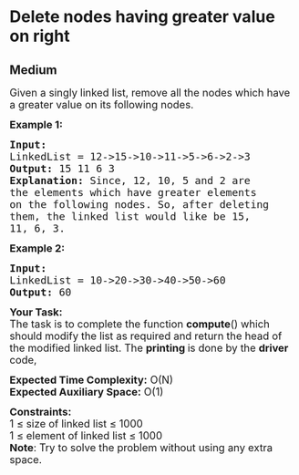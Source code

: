 # Delete nodes having greater value on right
## Medium 
<div class="problem-statement">
                <p></p><p><span style="font-size:18px">Given a singly linked list, remove all the nodes which have a greater value on its following nodes.</span></p>

<p><span style="font-size:18px"><strong>Example 1:</strong></span></p>

<pre><span style="font-size:18px"><strong>Input:
</strong>LinkedList = 12-&gt;15-&gt;10-&gt;11-&gt;5-&gt;6-&gt;2-&gt;3
<strong>Output: </strong>15 11 6 3<strong>
Explanation: </strong>Since, 12, 10, 5 and 2 are
the elements which have greater elements
on the following nodes. So, after deleting
them, the linked list would like be 15,
11, 6, 3.</span>
</pre>

<p><span style="font-size:18px"><strong>Example 2:</strong></span></p>

<pre><span style="font-size:18px"><strong>Input:
</strong>LinkedList = 10-&gt;20-&gt;30-&gt;40-&gt;50-&gt;60
<strong>Output: </strong>60
</span></pre>

<p><span style="font-size:18px"><strong>Your Task:</strong><br>
The task is to complete the function <strong>compute</strong>() which should modify the list as required and return the head of the modified linked list.&nbsp;The <strong>printing </strong>is done by the <strong>driver </strong>code,</span></p>

<p><span style="font-size:18px"><strong>Expected Time Complexity:</strong>&nbsp;O(N)<br>
<strong>Expected Auxiliary Space:</strong>&nbsp;O(1)</span></p>

<p><span style="font-size:18px"><strong>Constraints:</strong><br>
1 ≤ size of linked list&nbsp;≤ 1000<br>
1 ≤ element of linked list ≤ 1000<br>
<strong>Note</strong>: Try to solve the problem without using any extra space.</span></p>
 <p></p>
            </div>